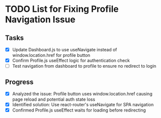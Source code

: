# TODO List for Fixing Profile Navigation Issue

## Tasks
- [x] Update Dashboard.js to use useNavigate instead of window.location.href for profile button
- [x] Confirm Profile.js useEffect logic for authentication check
- [ ] Test navigation from dashboard to profile to ensure no redirect to login

## Progress
- [x] Analyzed the issue: Profile button uses window.location.href causing page reload and potential auth state loss
- [x] Identified solution: Use react-router's useNavigate for SPA navigation
- [x] Confirmed Profile.js useEffect waits for loading before redirecting
